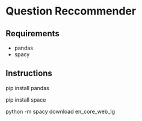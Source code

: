 # Question Reccommender

## Requirements
* pandas
* spacy

## Instructions

pip install pandas

pip install space

python -m spacy download en_core_web_lg